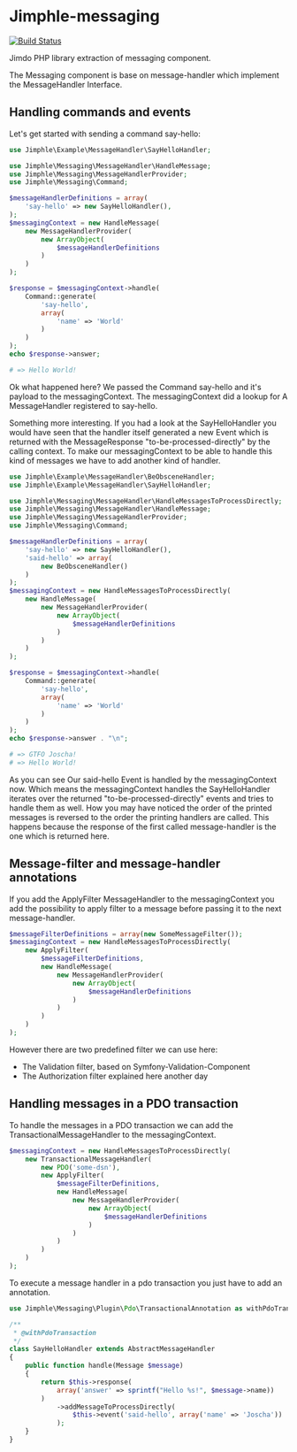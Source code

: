 # Jimphle-messaging

[![Build Status](https://travis-ci.org/Jimdo/jimphle-messaging.png?branch=master)](https://travis-ci.org/Jimdo/jimphle-messaging)


Jimdo PHP library extraction of messaging component.

The Messaging component is base on message-handler which implement the MessageHandler Interface.

## Handling commands and events

Let's get started with sending a command say-hello:
```php
use Jimphle\Example\MessageHandler\SayHelloHandler;

use Jimphle\Messaging\MessageHandler\HandleMessage;
use Jimphle\Messaging\MessageHandlerProvider;
use Jimphle\Messaging\Command;

$messageHandlerDefinitions = array(
    'say-hello' => new SayHelloHandler(),
);
$messagingContext = new HandleMessage(
    new MessageHandlerProvider(
        new ArrayObject(
            $messageHandlerDefinitions
        )
    )
);

$response = $messagingContext->handle(
    Command::generate(
        'say-hello',
        array(
            'name' => 'World'
        )
    )
);
echo $response->answer;

# => Hello World!
```
Ok what happened here? We passed the Command say-hello and it's payload to the messagingContext.
The messagingContext did a lookup for A MessageHandler registered to say-hello.

Something more interesting. If you had a look at the SayHelloHandler you would have seen that the handler itself
generated a new Event which is returned with the MessageResponse "to-be-processed-directly" by the calling context.
To make our messagingContext to be able to handle this kind of messages we have to add another kind of handler.
```php
use Jimphle\Example\MessageHandler\BeObsceneHandler;
use Jimphle\Example\MessageHandler\SayHelloHandler;

use Jimphle\Messaging\MessageHandler\HandleMessagesToProcessDirectly;
use Jimphle\Messaging\MessageHandler\HandleMessage;
use Jimphle\Messaging\MessageHandlerProvider;
use Jimphle\Messaging\Command;

$messageHandlerDefinitions = array(
    'say-hello' => new SayHelloHandler(),
    'said-hello' => array(
        new BeObsceneHandler()
    )
);
$messagingContext = new HandleMessagesToProcessDirectly(
    new HandleMessage(
        new MessageHandlerProvider(
            new ArrayObject(
                $messageHandlerDefinitions
            )
        )
    )
);

$response = $messagingContext->handle(
    Command::generate(
        'say-hello',
        array(
            'name' => 'World'
        )
    )
);
echo $response->answer . "\n";

# => GTFO Joscha!
# => Hello World!
```
As you can see Our said-hello Event is handled by the messagingContext now.
Which means the messagingContext handles the SayHelloHandler iterates over the returned "to-be-processed-directly"
events and tries to handle them as well.
How you may have noticed the order of the printed messages is reversed to the order the printing handlers are called.
This happens because the response of the first called message-handler is the one which is returned here.

## Message-filter and message-handler annotations

If you add the ApplyFilter MessageHandler to the messagingContext you add the possibility to apply filter to a message
before passing it to the next message-handler.
```php
$messageFilterDefinitions = array(new SomeMessageFilter());
$messagingContext = new HandleMessagesToProcessDirectly(
    new ApplyFilter(
        $messageFilterDefinitions,
        new HandleMessage(
            new MessageHandlerProvider(
                new ArrayObject(
                    $messageHandlerDefinitions
                )
            )
        )
    )
);
```

However there are two predefined filter we can use here:
 * The Validation filter, based on Symfony-Validation-Component
 * The Authorization filter explained here another day

## Handling messages in a PDO transaction

To handle the messages in a PDO transaction we can add the TransactionalMessageHandler to the messagingContext.
```php
$messagingContext = new HandleMessagesToProcessDirectly(
    new TransactionalMessageHandler(
        new PDO('some-dsn'),
        new ApplyFilter(
            $messageFilterDefinitions,
            new HandleMessage(
                new MessageHandlerProvider(
                    new ArrayObject(
                        $messageHandlerDefinitions
                    )
                )
            )
        )
    )
);
```
To execute a message handler in a pdo transaction you just have to add an annotation.
```php
use Jimphle\Messaging\Plugin\Pdo\TransactionalAnnotation as withPdoTransaction;

/**
 * @withPdoTransaction
 */
class SayHelloHandler extends AbstractMessageHandler
{
    public function handle(Message $message)
    {
        return $this->response(
            array('answer' => sprintf("Hello %s!", $message->name))
        )
            ->addMessageToProcessDirectly(
                $this->event('said-hello', array('name' => 'Joscha'))
            );
    }
}
```
